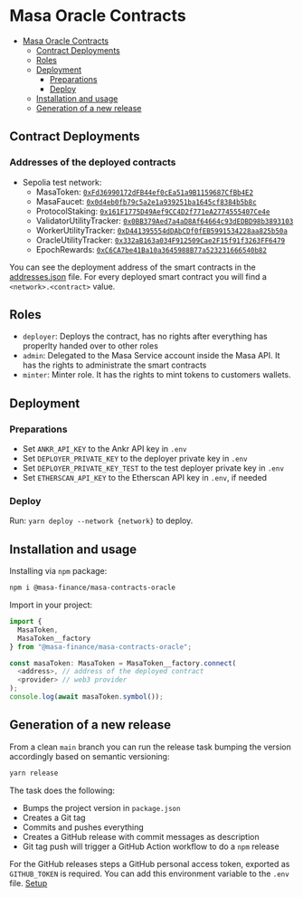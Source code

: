 # Masa Oracle Contracts

<!-- TOC -->
* [Masa Oracle Contracts](#masa-oracle-contracts)
  * [Contract Deployments](#contract-deployments)
  * [Roles](#roles)
  * [Deployment](#deployment)
    * [Preparations](#preparations)
    * [Deploy](#deploy)
  * [Installation and usage](#installation-and-usage)
  * [Generation of a new release](#generation-of-a-new-release)
<!-- TOC -->

## Contract Deployments

### Addresses of the deployed contracts

* Sepolia test network:
  * MasaToken: [`0xFd36990172dFB44ef0cEa51a9B1159687CfBb4E2`](https://sepolia.etherscan.io/address/0xFd36990172dFB44ef0cEa51a9B1159687CfBb4E2)
  * MasaFaucet: [`0x0d4eb0fb79c5a2e1a939251ba1645cf8384b5b8c`](https://sepolia.etherscan.io/address/0x0d4eb0fb79c5a2e1a939251ba1645cf8384b5b8c)
  * ProtocolStaking: [`0x161F1775D49Aef9CC4D2f771eA2774555407Ce4e`](https://sepolia.etherscan.io/address/0x161F1775D49Aef9CC4D2f771eA2774555407Ce4e)
  * ValidatorUtilityTracker: [`0x0BB379Aed7a4aD8Af64664c93dEDBD98b3893103`](https://sepolia.etherscan.io/address/0x0BB379Aed7a4aD8Af64664c93dEDBD98b3893103)
  * WorkerUtilityTracker: [`0xD441395554dDAbCDf0fEB5991534228aa825b50a`](https://sepolia.etherscan.io/address/0xD441395554dDAbCDf0fEB5991534228aa825b50a)
  * OracleUtilityTracker: [`0x332aB163a034F912509Cae2F15f91f3263FF6479`](https://sepolia.etherscan.io/address/0x332aB163a034F912509Cae2F15f91f3263FF6479)
  * EpochRewards: [`0xC6CA7be41Ba10a3645988B77a523231666540b82`](https://sepolia.etherscan.io/address/0xC6CA7be41Ba10a3645988B77a523231666540b82)

You can see the deployment address of the smart contracts in the [addresses.json](addresses.json) file. For every deployed smart contract you will find a `<network>.<contract>` value.

## Roles

- `deployer`: Deploys the contract, has no rights after everything has properlty handed over to other roles
- `admin`: Delegated to the Masa Service account inside the Masa API. It has the rights to administrate the smart
  contracts
- `minter`: Minter role. It has the rights to mint tokens to customers wallets.

## Deployment

### Preparations

* Set `ANKR_API_KEY` to the Ankr API key in `.env`
* Set `DEPLOYER_PRIVATE_KEY` to the deployer private key in `.env`
* Set `DEPLOYER_PRIVATE_KEY_TEST` to the  test deployer private key in `.env`
* Set `ETHERSCAN_API_KEY` to the Etherscan API key in `.env`, if needed

### Deploy

Run: `yarn deploy --network {network}` to deploy.

## Installation and usage

Installing via `npm` package:

```bash
npm i @masa-finance/masa-contracts-oracle
```

Import in your project:

```typescript
import {
  MasaToken,
  MasaToken__factory
} from "@masa-finance/masa-contracts-oracle";

const masaToken: MasaToken = MasaToken__factory.connect(
  <address>, // address of the deployed contract
  <provider> // web3 provider
);
console.log(await masaToken.symbol());
```

## Generation of a new release

From a clean `main` branch you can run the release task bumping the version accordingly based on semantic versioning:

```bash
yarn release
```

The task does the following:

* Bumps the project version in `package.json`
* Creates a Git tag
* Commits and pushes everything
* Creates a GitHub release with commit messages as description
* Git tag push will trigger a GitHub Action workflow to do a `npm` release

For the GitHub releases steps a GitHub personal access token, exported as `GITHUB_TOKEN` is required. You can add this
environment variable to the `.env` file. [Setup](https://github.com/release-it/release-it#github-releases)
